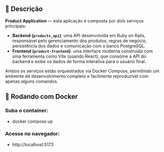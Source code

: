 ## 🧾 Descrição

**Product Application** — esta aplicação é composta por dois serviços principais:

- **Backend (`products_api`)**: uma API desenvolvida em Ruby on Rails, responsável pelo gerenciamento dos produtos, regras de negócio, persistência dos dados e comunicação com o banco PostgreSQL.
- **Frontend (`product-frontend`)**: uma interface moderna construída com uma ferramenta como Vite (usando React), que consome a API do backend e exibe os dados de forma interativa para o usuário final.

Ambos os serviços estão orquestrados via Docker Compose, permitindo um ambiente de desenvolvimento completo e facilmente reproduzível com apenas alguns comandos.


## 🐳 Rodando com Docker

### Suba o container:
- docker compose up

### Acesse no navegador:
- http://localhost:5173